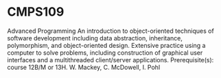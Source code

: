 # CMPS109
Advanced Programming
An introduction to object-oriented techniques of software development including data abstraction, inheritance, polymorphism, and object-oriented design. Extensive practice using a computer to solve problems, including construction of graphical user interfaces and a multithreaded client/server applications. Prerequisite(s): course 12B/M or 13H. W. Mackey, C. McDowell, I. Pohl
